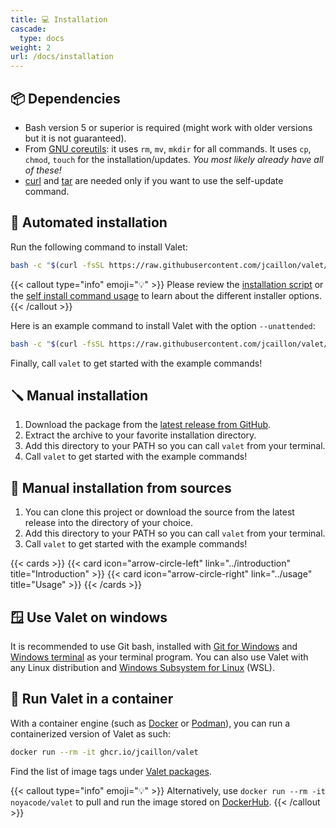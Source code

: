 ```yaml
---
title: 💻 Installation
cascade:
  type: docs
weight: 2
url: /docs/installation
---
```


## 📦 Dependencies

- Bash version 5 or superior is required (might work with older versions but it is not guaranteed).
- From [GNU coreutils][gnu-core-utils]: it uses `rm`, `mv`, `mkdir` for all commands. It uses `cp`, `chmod`, `touch` for the installation/updates. *You most likely already have all of these!*
- [curl][curl] and [tar][tar] are needed only if you want to use the self-update command.

## 🚚 Automated installation

Run the following command to install Valet:

```bash
bash -c "$(curl -fsSL https://raw.githubusercontent.com/jcaillon/valet/latest/valet.d/commands.d/self-install.sh)"
```

{{< callout type="info" emoji="💡" >}}
Please review the [installation script][selfInstallScriptLink] or the [self install command usage][selfInstallCommandUsageLink] to learn about the different installer options.
{{< /callout >}}

Here is an example command to install Valet with the option `--unattended`:

```bash
bash -c "$(curl -fsSL https://raw.githubusercontent.com/jcaillon/valet/latest/valet.d/commands.d/self-install.sh)" -s --unattended
```

Finally, call `valet` to get started with the example commands!

## 🪛 Manual installation

1. Download the package from the [latest release from GitHub][latest-release].
2. Extract the archive to your favorite installation directory.
3. Add this directory to your PATH so you can call `valet` from your terminal.
4. Call `valet` to get started with the example commands!

## 🔨 Manual installation from sources

1. You can clone this project or download the source from the latest release into the directory of your choice.
2. Add this directory to your PATH so you can call `valet` from your terminal.
3. Call `valet` to get started with the example commands!

{{< cards >}}
  {{< card icon="arrow-circle-left" link="../introduction" title="Introduction" >}}
  {{< card icon="arrow-circle-right" link="../usage" title="Usage" >}}
{{< /cards >}}

## 🪟 Use Valet on windows

It is recommended to use Git bash, installed with [Git for Windows][git-for-windows-link] and [Windows terminal][windows-terminal-link] as your terminal program. You can also use Valet with any Linux distribution and [Windows Subsystem for Linux][wsl-installation-link] (WSL).

## 🐋 Run Valet in a container

With a container engine (such as [Docker][docker] or [Podman][podman]), you can run a containerized version of Valet as such:

```bash
docker run --rm -it ghcr.io/jcaillon/valet
```

Find the list of image tags under [Valet packages][valetImageTagsLink].

{{< callout type="info" emoji="💡" >}}
Alternatively, use `docker run --rm -it noyacode/valet` to pull and run the image stored on [DockerHub][dockerHubLink].
{{< /callout >}}

[curl]: https://curl.se/
[tar]: https://www.gnu.org/software/tar/
[latest-release]: https://github.com/jcaillon/valet/releases/latest
[gnu-core-utils]: https://www.gnu.org/software/coreutils/
[git-for-windows-link]: https://gitforwindows.org/
[wsl-installation-link]: https://learn.microsoft.com/en-us/windows/wsl/install
[windows-terminal-link]: https://github.com/microsoft/terminal
[selfInstallScriptLink]: https://github.com/jcaillon/valet/blob/latest/valet.d/commands.d/self-install.sh
[selfInstallCommandUsageLink]: https://github.com/jcaillon/valet/blob/latest/tests.d/1106-self-update/results.approved.md
[docker]: https://www.docker.com/
[podman]: https://podman.io/
[dockerHubLink]: https://hub.docker.com
[valetImageTagsLink]: https://github.com/jcaillon/valet/pkgs/container/valet